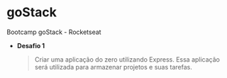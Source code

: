 # goStack
Bootcamp goStack - Rocketseat
 - **Desafio 1**
   > Criar uma aplicação do zero utilizando Express.
   > Essa aplicação será utilizada para armazenar projetos e suas tarefas.
